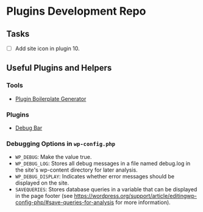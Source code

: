 # Plugins Development Repo

## Tasks

- [ ] Add site icon in plugin 10.

## Useful Plugins and Helpers

### Tools

- [Plugin Boilerplate Generator](https://wppb.me/)

### Plugins

- [Debug Bar](https://wordpress.org/plugins/debug-bar/)

### Debugging Options in `wp-config.php`

- `WP_DEBUG`: Make the value true.
- `WP_DEBUG_LOG`: Stores all debug messages in a file named debug.log in the site's wp-content directory for later analysis.
- `WP_DEBUG_DISPLAY`: Indicates whether error messages should be displayed on the site.
- `SAVEQUERIES`: Stores database queries in a variable that can be displayed in the page footer (see https://wordpress.org/support/article/editingwp-config-php/#save-queries-for-analysis for more information).
